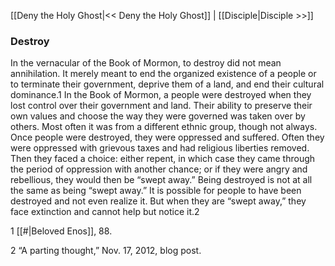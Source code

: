 [[Deny the Holy Ghost|<< Deny the Holy Ghost]]  |  [[Disciple|Disciple >>]]

### Destroy
In the vernacular of the Book of Mormon, to destroy did not mean annihilation. It merely meant to end the organized existence of a people or to terminate their government, deprive them of a land, and end their cultural dominance.1 In the Book of Mormon, a people were destroyed when they lost control over their government and land. Their ability to preserve their own values and choose the way they were governed was taken over by others. Most often it was from a different ethnic group, though not always. Once people were destroyed, they were oppressed and suffered. Often they were oppressed with grievous taxes and had religious liberties removed. Then they faced a choice: either repent, in which case they came through the period of oppression with another chance; or if they were angry and rebellious, they would then be “swept away.” Being destroyed is not at all the same as being “swept away.” It is possible for people to have been destroyed and not even realize it. But when they are “swept away,” they face extinction and cannot help but notice it.2



1
[[#|Beloved Enos]], 88.


2 “A parting thought,” Nov. 17, 2012, blog post.